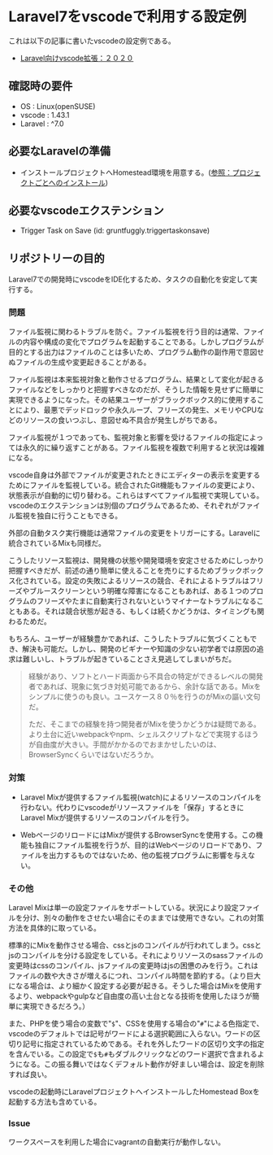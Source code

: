 # Laravel7をvscodeで利用する設定例

これは以下の記事に書いたvscodeの設定例である。

* [Laravel向けvscode拡張：２０２０](https://kore1server.com/389)

## 確認時の要件

* OS : Linux(openSUSE)
* vscode : 1.43.1
* Laravel : ^7.0

## 必要なLaravelの準備

* インストールプロジェクトへHomestead環境を用意する。([参照：プロジェクトごとへのインストール](https://readouble.com/laravel/7.x/ja/homestead.html#per-project-installation))

## 必要なvscodeエクステンション

* Trigger Task on Save (id: gruntfuggly.triggertaskonsave)

## リポジトリーの目的

Laravel7での開発時にvscodeをIDE化するため、タスクの自動化を安定して実行する。

### 問題

ファイル監視に関わるトラブルを防ぐ。ファイル監視を行う目的は通常、ファイルの内容や構成の変化でプログラムを起動することである。しかしプログラムが目的とする出力はファイルのことは多いため、プログラム動作の副作用で意図せぬファイルの生成や変更起きることがある。

ファイル監視は本来監視対象と動作させるプログラム、結果として変化が起きるファイルなどをしっかりと把握すべきなのだが、そうした情報を見せずに簡単に実現できるようになった。その結果ユーザーがブラックボックス的に使用することにより、最悪でデッドロックや永久ループ、フリーズの発生、メモリやCPUなどのリソースの食いつぶし、意図せぬ不具合が発生しがちである。

ファイル監視が１つであっても、監視対象と影響を受けるファイルの指定によっては永久的に繰り返すことがある。ファイル監視を複数で利用すると状況は複雑になる。

vscode自身は外部でファイルが変更されたときにエディターの表示を変更するためにファイルを監視している。統合されたGit機能もファイルの変更により、状態表示が自動的に切り替わる。これらはすべてファイル監視で実現している。vscodeのエクステンションは別個のプログラムであるため、それぞれがファイル監視を独自に行うこともできる。

外部の自動タスク実行機能は通常ファイルの変更をトリガーにする。Laravelに統合されているMixも同様だ。

こうしたリソース監視は、開発機の状態や開発環境を安定させるためにしっかり把握すべきだが、前述の通り簡単に使えることを売りにするためブラックボックス化されている。設定の失敗によるリソースの競合、それによるトラブルはフリーズやブルースクリーンという明確な障害になることもあれば、ある１つのプログラムのフリーズやたまに自動実行されないというマイナーなトラブルになることもある。それは競合状態が起きる、もしくは続くかどうかは、タイミングも関わるためだ。

もちろん、ユーザーが経験豊かであれば、こうしたトラブルに気づくこともでき、解決も可能だ。しかし、開発のビギナーや知識の少ない初学者では原因の追求は難しいし、トラブルが起きていることさえ見逃してしまいがちだ。

> 経験があり、ソフトとハード両面から不具合の特定ができるレベルの開発者であれば、現象に気づき対処可能であるから、余計な話である。Mixをシンプルに使うのも良い。ユースケース８０％を行うのがMixの謳い文句だ。
>
> ただ、そこまでの経験を持つ開発者がMixを使うかどうかは疑問である。より土台に近いwebpackやnpm、シェルスクリプトなどで実現するほうが自由度が大きい。手間がかかるのでおまかせしたいのは、BrowserSyncくらいではないだろうか。

### 対策

* Laravel Mixが提供するファイル監視(watch)によるリソースのコンパイルを行わない。代わりにvscodeがリソースファイルを「保存」するときにLaravel Mixが提供するリソースのコンパイルを行う。

* WebページのリロードにはMixが提供するBrowserSyncを使用する。この機能も独自にファイル監視を行うが、目的はWebページのリロードであり、ファイルを出力するものではないため、他の監視プログラムに影響を与えない。

### その他

Laravel Mixは単一の設定ファイルをサポートしている。状況により設定ファイルを分け、別々の動作をさせたい場合にそのままでは使用できない。これの対策方法を具体的に取っている。

標準的にMixを動作させる場合、cssとjsのコンパイルが行われてしまう。cssとjsのコンパイルを分ける設定をしている。それによりリソースのsassファイルの変更時はcssのコンパイル、jsファイルの変更時はjsの困憊のみを行う。これはファイルの数や大きさが増えるにつれ、コンパイル時間を節約する。（より巨大になる場合は、より細かく設定する必要が起きる。そうした場合はMixを使用するより、webpackやgulpなど自由度の高い土台となる技術を使用したほうが簡単に実現できるだろう。）

また、PHPを使う場合の変数で"`$`"、CSSを使用する場合の"`#`"による色指定で、vscodeのデフォルトでは記号がワードによる選択範囲に入らない。ワードの区切り記号に指定されているためである。それを外したワードの区切り文字の指定を含んでいる。この設定で`$`も`#`もダブルクリックなどのワード選択で含まれるようになる。この振る舞いではなくデフォルト動作が好ましい場合は、設定を削除すれば良い。

vscodeの起動時にLaravelプロジェクトへインストールしたHomestead Boxを起動する方法も含めている。

### Issue

ワークスペースを利用した場合にvagrantの自動実行が動作しない。
